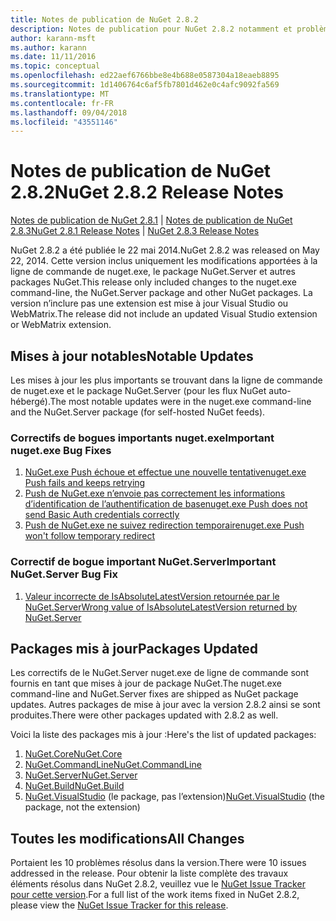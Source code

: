 ```yaml
---
title: Notes de publication de NuGet 2.8.2
description: Notes de publication pour NuGet 2.8.2 notamment et problèmes connus, correctifs de bogues, fonctionnalités ajoutées, dcr.
author: karann-msft
ms.author: karann
ms.date: 11/11/2016
ms.topic: conceptual
ms.openlocfilehash: ed22aef6766bbe8e4b688e0587304a18eaeb8895
ms.sourcegitcommit: 1d1406764c6af5fb7801d462e0c4afc9092fa569
ms.translationtype: MT
ms.contentlocale: fr-FR
ms.lasthandoff: 09/04/2018
ms.locfileid: "43551146"
---
```

# <a name="nuget-282-release-notes"></a><span data-ttu-id="2aaeb-103">Notes de publication de NuGet 2.8.2</span><span class="sxs-lookup"><span data-stu-id="2aaeb-103">NuGet 2.8.2 Release Notes</span></span>

<span data-ttu-id="2aaeb-104">[Notes de publication de NuGet 2.8.1](../release-notes/nuget-2.8.1.md) | [Notes de publication de NuGet 2.8.3](../release-notes/nuget-2.8.3.md)</span><span class="sxs-lookup"><span data-stu-id="2aaeb-104">[NuGet 2.8.1 Release Notes](../release-notes/nuget-2.8.1.md) | [NuGet 2.8.3 Release Notes](../release-notes/nuget-2.8.3.md)</span></span>

<span data-ttu-id="2aaeb-105">NuGet 2.8.2 a été publiée le 22 mai 2014.</span><span class="sxs-lookup"><span data-stu-id="2aaeb-105">NuGet 2.8.2 was released on May 22, 2014.</span></span>  <span data-ttu-id="2aaeb-106">Cette version inclus uniquement les modifications apportées à la ligne de commande de nuget.exe, le package NuGet.Server et autres packages NuGet.</span><span class="sxs-lookup"><span data-stu-id="2aaeb-106">This release only included changes to the nuget.exe command-line, the NuGet.Server package and other NuGet packages.</span></span>  <span data-ttu-id="2aaeb-107">La version n’inclure pas une extension est mise à jour Visual Studio ou WebMatrix.</span><span class="sxs-lookup"><span data-stu-id="2aaeb-107">The release did not include an updated Visual Studio extension or WebMatrix extension.</span></span>

## <a name="notable-updates"></a><span data-ttu-id="2aaeb-108">Mises à jour notables</span><span class="sxs-lookup"><span data-stu-id="2aaeb-108">Notable Updates</span></span>

<span data-ttu-id="2aaeb-109">Les mises à jour les plus importants se trouvant dans la ligne de commande de nuget.exe et le package NuGet.Server (pour les flux NuGet auto-hébergé).</span><span class="sxs-lookup"><span data-stu-id="2aaeb-109">The most notable updates were in the nuget.exe command-line and the NuGet.Server package (for self-hosted NuGet feeds).</span></span>

### <a name="important-nugetexe-bug-fixes"></a><span data-ttu-id="2aaeb-110">Correctifs de bogues importants nuget.exe</span><span class="sxs-lookup"><span data-stu-id="2aaeb-110">Important nuget.exe Bug Fixes</span></span>

1. [<span data-ttu-id="2aaeb-111">NuGet.exe Push échoue et effectue une nouvelle tentative</span><span class="sxs-lookup"><span data-stu-id="2aaeb-111">nuget.exe Push fails and keeps retrying</span></span>](https://nuget.codeplex.com/workitem/4000)
1. [<span data-ttu-id="2aaeb-112">Push de NuGet.exe n’envoie pas correctement les informations d’identification de l’authentification de base</span><span class="sxs-lookup"><span data-stu-id="2aaeb-112">nuget.exe Push does not send Basic Auth credentials correctly</span></span>](https://nuget.codeplex.com/workitem/4109)
1. [<span data-ttu-id="2aaeb-113">Push de NuGet.exe ne suivez redirection temporaire</span><span class="sxs-lookup"><span data-stu-id="2aaeb-113">nuget.exe Push won't follow temporary redirect</span></span>](https://nuget.codeplex.com/workitem/4050)

### <a name="important-nugetserver-bug-fix"></a><span data-ttu-id="2aaeb-114">Correctif de bogue important NuGet.Server</span><span class="sxs-lookup"><span data-stu-id="2aaeb-114">Important NuGet.Server Bug Fix</span></span>

1. [<span data-ttu-id="2aaeb-115">Valeur incorrecte de IsAbsoluteLatestVersion retournée par le NuGet.Server</span><span class="sxs-lookup"><span data-stu-id="2aaeb-115">Wrong value of IsAbsoluteLatestVersion returned by NuGet.Server</span></span>](https://nuget.codeplex.com/workitem/4147)

## <a name="packages-updated"></a><span data-ttu-id="2aaeb-116">Packages mis à jour</span><span class="sxs-lookup"><span data-stu-id="2aaeb-116">Packages Updated</span></span>

<span data-ttu-id="2aaeb-117">Les correctifs de le NuGet.Server nuget.exe de ligne de commande sont fournis en tant que mises à jour de package NuGet.</span><span class="sxs-lookup"><span data-stu-id="2aaeb-117">The nuget.exe command-line and NuGet.Server fixes are shipped as NuGet package updates.</span></span>  <span data-ttu-id="2aaeb-118">Autres packages de mise à jour avec la version 2.8.2 ainsi se sont produites.</span><span class="sxs-lookup"><span data-stu-id="2aaeb-118">There were other packages updated with 2.8.2 as well.</span></span>

<span data-ttu-id="2aaeb-119">Voici la liste des packages mis à jour :</span><span class="sxs-lookup"><span data-stu-id="2aaeb-119">Here's the list of updated packages:</span></span>

1. [<span data-ttu-id="2aaeb-120">NuGet.Core</span><span class="sxs-lookup"><span data-stu-id="2aaeb-120">NuGet.Core</span></span>](https://www.nuget.org/packages/NuGet.Core/)
1. [<span data-ttu-id="2aaeb-121">NuGet.CommandLine</span><span class="sxs-lookup"><span data-stu-id="2aaeb-121">NuGet.CommandLine</span></span>](https://www.nuget.org/packages/NuGet.CommandLine/)
1. [<span data-ttu-id="2aaeb-122">NuGet.Server</span><span class="sxs-lookup"><span data-stu-id="2aaeb-122">NuGet.Server</span></span>](https://www.nuget.org/packages/NuGet.Server/)
1. [<span data-ttu-id="2aaeb-123">NuGet.Build</span><span class="sxs-lookup"><span data-stu-id="2aaeb-123">NuGet.Build</span></span>](https://www.nuget.org/packages/NuGet.Build/)
1. <span data-ttu-id="2aaeb-124">[NuGet.VisualStudio](https://www.nuget.org/packages/NuGet.VisualStudio/) (le package, pas l’extension)</span><span class="sxs-lookup"><span data-stu-id="2aaeb-124">[NuGet.VisualStudio](https://www.nuget.org/packages/NuGet.VisualStudio/) (the package, not the extension)</span></span>

## <a name="all-changes"></a><span data-ttu-id="2aaeb-125">Toutes les modifications</span><span class="sxs-lookup"><span data-stu-id="2aaeb-125">All Changes</span></span>
<span data-ttu-id="2aaeb-126">Portaient les 10 problèmes résolus dans la version.</span><span class="sxs-lookup"><span data-stu-id="2aaeb-126">There were 10 issues addressed in the release.</span></span> <span data-ttu-id="2aaeb-127">Pour obtenir la liste complète des travaux éléments résolus dans NuGet 2.8.2, veuillez vue le [NuGet Issue Tracker pour cette version](https://nuget.codeplex.com/workitem/list/advanced?keyword=&status=All&type=All&priority=All&release=NuGet%202.8.2&assignedTo=All&component=All&sortField=LastUpdatedDate&sortDirection=Descending&page=0&reasonClosed=All).</span><span class="sxs-lookup"><span data-stu-id="2aaeb-127">For a full list of the work items fixed in NuGet 2.8.2, please view the [NuGet Issue Tracker for this release](https://nuget.codeplex.com/workitem/list/advanced?keyword=&status=All&type=All&priority=All&release=NuGet%202.8.2&assignedTo=All&component=All&sortField=LastUpdatedDate&sortDirection=Descending&page=0&reasonClosed=All).</span></span>
